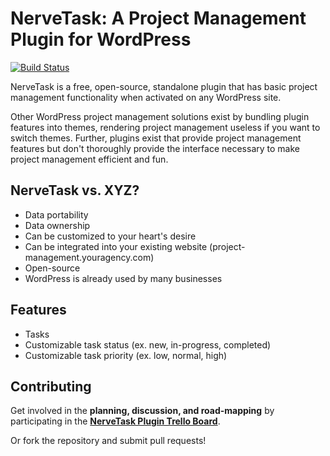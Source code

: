 # NerveTask: A Project Management Plugin for WordPress

[![Build Status](https://travis-ci.org/NerveTask/nervetask.png?branch=master)](https://travis-ci.org/NerveTask/nervetask)

NerveTask is a free, open-source, standalone plugin that has basic project management functionality when activated on any WordPress site.

Other WordPress project management solutions exist by bundling plugin features into themes, rendering project management useless if you want to switch themes. Further, plugins exist that provide project management features but don't thoroughly provide the interface necessary to make project management efficient and fun.

## NerveTask vs. XYZ?

- Data portability
- Data ownership
- Can be customized to your heart's desire
- Can be integrated into your existing website (project-management.youragency.com)
- Open-source
- WordPress is already used by many businesses

## Features

- Tasks
- Customizable task status (ex. new, in-progress, completed)
- Customizable task priority (ex. low, normal, high)

## Contributing

Get involved in the **planning, discussion, and road-mapping** by participating in the **[NerveTask Plugin Trello Board]**.

Or fork the repository and submit pull requests!

[control]: https://github.com/NerveTask/control
[NerveTask Plugin Trello Board]: https://trello.com/b/sV78jSZh/nervetask
